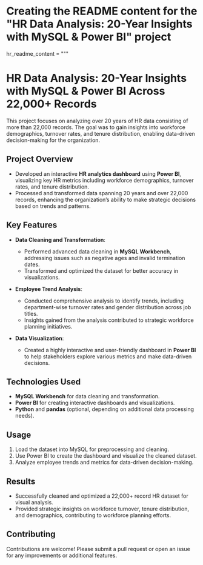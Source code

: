 # Creating the README content for the "HR Data Analysis: 20-Year Insights with MySQL & Power BI" project

hr_readme_content = """
# HR Data Analysis: 20-Year Insights with MySQL & Power BI Across 22,000+ Records

This project focuses on analyzing over 20 years of HR data consisting of more than 22,000 records. The goal was to gain insights into workforce demographics, turnover rates, and tenure distribution, enabling data-driven decision-making for the organization.

## Project Overview

- Developed an interactive **HR analytics dashboard** using **Power BI**, visualizing key HR metrics including workforce demographics, turnover rates, and tenure distribution.
- Processed and transformed data spanning 20 years and over 22,000 records, enhancing the organization’s ability to make strategic decisions based on trends and patterns.

## Key Features

- **Data Cleaning and Transformation**: 
   - Performed advanced data cleaning in **MySQL Workbench**, addressing issues such as negative ages and invalid termination dates.
   - Transformed and optimized the dataset for better accuracy in visualizations.
  
- **Employee Trend Analysis**:
   - Conducted comprehensive analysis to identify trends, including department-wise turnover rates and gender distribution across job titles.
   - Insights gained from the analysis contributed to strategic workforce planning initiatives.
  
- **Data Visualization**:
   - Created a highly interactive and user-friendly dashboard in **Power BI** to help stakeholders explore various metrics and make data-driven decisions.

## Technologies Used

- **MySQL Workbench** for data cleaning and transformation.
- **Power BI** for creating interactive dashboards and visualizations.
- **Python** and **pandas** (optional, depending on additional data processing needs).

## Usage

1. Load the dataset into MySQL for preprocessing and cleaning.
2. Use Power BI to create the dashboard and visualize the cleaned dataset.
3. Analyze employee trends and metrics for data-driven decision-making.

## Results

- Successfully cleaned and optimized a 22,000+ record HR dataset for visual analysis.
- Provided strategic insights on workforce turnover, tenure distribution, and demographics, contributing to workforce planning efforts.

## Contributing

Contributions are welcome! Please submit a pull request or open an issue for any improvements or additional features.

